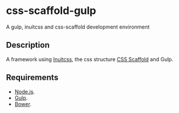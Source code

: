 # css-scaffold-gulp
A gulp, inuitcss and css-scaffold development environment

## Description
A framework using [Inuitcss](https://github.com/inuitcss), the css structure [CSS Scaffold](https://github.com/csshugs/css-scaffold) and Gulp.

## Requirements
- [Node.js](http://nodejs.org/).
- [Gulp](http://gulpjs.com/).
- [Bower](http://bower.io/).